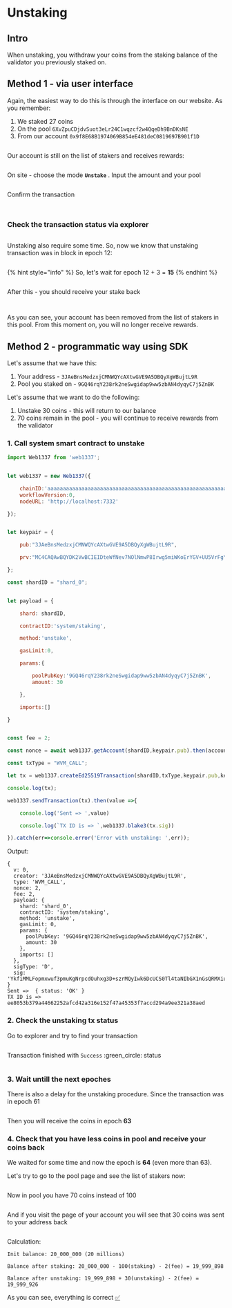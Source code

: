 # Unstaking

## Intro

When unstaking, you withdraw your coins from the staking balance of the validator you previously staked on.

## Method 1 - via user interface

Again, the easiest way to do this is through the interface on our website. As you remember:

1. We staked 27 coins
2. On the pool `6XvZpuCDjdvSuot3eLr24C1wqzcf2w4QqeDh9BnDKsNE`
3. From our account `0x9f8E68B1974069B854eE481deC0819697B901f1D`

<figure><img src="../../../.gitbook/assets/image_2024-11-09_21-25-36.png" alt=""><figcaption></figcaption></figure>

Our account is still on the list of stakers and receives rewards:

<figure><img src="../../../.gitbook/assets/image_2024-11-09_21-26-03.png" alt=""><figcaption></figcaption></figure>

On site - choose the mode **`Unstake`** . Input the amount and your pool

<figure><img src="../../../.gitbook/assets/image_2024-11-09_21-26-39.png" alt=""><figcaption></figcaption></figure>

Confirm the transaction

<figure><img src="../../../.gitbook/assets/image_2024-11-09_21-26-55.png" alt=""><figcaption></figcaption></figure>

<figure><img src="../../../.gitbook/assets/image_2024-11-09_21-27-27.png" alt=""><figcaption></figcaption></figure>

### Check the transaction status via explorer

<figure><img src="../../../.gitbook/assets/image_2024-11-09_21-28-30 (1).png" alt=""><figcaption></figcaption></figure>

Unstaking also require some time. So, now we know that unstaking transaction was in block in epoch 12:

<figure><img src="../../../.gitbook/assets/image.png" alt=""><figcaption></figcaption></figure>

{% hint style="info" %}
So, let's wait for epoch 12 + 3 = **15**
{% endhint %}

<figure><img src="../../../.gitbook/assets/image_2024-11-09_21-30-41.png" alt=""><figcaption></figcaption></figure>

After this - you should receive your stake back

<figure><img src="../../../.gitbook/assets/image_2024-11-09_21-31-05.png" alt=""><figcaption></figcaption></figure>



<figure><img src="../../../.gitbook/assets/image_2024-11-09_21-31-25.png" alt=""><figcaption></figcaption></figure>

As you can see, your account has been removed from the list of stakers in this pool. From this moment on, you will no longer receive rewards.

## Method 2 - programmatic way using SDK

Let's assume that we have this:

1. Your address - `3JAeBnsMedzxjCMNWQYcAXtwGVE9A5DBQyXgWBujtL9R`
2. Pool you staked on - `9GQ46rqY238rk2neSwgidap9ww5zbAN4dyqyC7j5ZnBK`

Let's assume that we want to do the following:

1. Unstake 30 coins - this will return to our balance
2. 70 coins remain in the pool - you will continue to receive rewards from the validator

### 1. Call system smart contract to unstake

```javascript
import Web1337 from 'web1337';


let web1337 = new Web1337({

    chainID:'aaaaaaaaaaaaaaaaaaaaaaaaaaaaaaaaaaaaaaaaaaaaaaaaaaaaaaaaaaaaaaaa',
    workflowVersion:0,
    nodeURL: 'http://localhost:7332'

});


let keypair = {

    pub:"3JAeBnsMedzxjCMNWQYcAXtwGVE9A5DBQyXgWBujtL9R",

    prv:"MC4CAQAwBQYDK2VwBCIEIDteWfNev7NOlNmwP8Irwg5miWKoErYGV+UU5VrFgYev"

};

const shardID = "shard_0";


let payload = {

    shard: shardID,

    contractID:'system/staking',

    method:'unstake',

    gasLimit:0,

    params:{

        poolPubKey:'9GQ46rqY238rk2neSwgidap9ww5zbAN4dyqyC7j5ZnBK',
        amount: 30

    },

    imports:[]

}


const fee = 2;

const nonce = await web1337.getAccount(shardID,keypair.pub).then(account=>account.nonce+1);

const txType = "WVM_CALL";

let tx = web1337.createEd25519Transaction(shardID,txType,keypair.pub,keypair.prv,nonce,fee,payload);

console.log(tx);

web1337.sendTransaction(tx).then(value =>{

    console.log('Sent => ',value)

    console.log(`TX ID is => `,web1337.blake3(tx.sig))

}).catch(err=>console.error('Error with unstaking: ',err));
```

Output:

```code-runner-output
{
  v: 0,
  creator: '3JAeBnsMedzxjCMNWQYcAXtwGVE9A5DBQyXgWBujtL9R',
  type: 'WVM_CALL',
  nonce: 2,
  fee: 2,
  payload: {
    shard: 'shard_0',
    contractID: 'system/staking',
    method: 'unstake',
    gasLimit: 0,
    params: {
      poolPubKey: '9GQ46rqY238rk2neSwgidap9ww5zbAN4dyqyC7j5ZnBK',
      amount: 30
    },
    imports: []
  },
  sigType: 'D',
  sig: 'YkfiMMLFopmxwuf3pmuKgNrpcdOuhxg3D+szrMQyIwk6DcUCS0Tl4taNIbGX1nGsQRMXiuNpKASxqyUCJxZ0Cg=='
}
Sent =>  { status: 'OK' }
TX ID is =>  ee8053b379a44662252afcd42a316e152f47a45353f7accd294a9ee321a38aed
```

### 2. Check the unstaking tx status

Go to explorer and try to find your transaction

<figure><img src="../../../.gitbook/assets/image (50).png" alt=""><figcaption></figcaption></figure>

Transaction finished with `Success` :green\_circle: status

<figure><img src="../../../.gitbook/assets/image (51).png" alt=""><figcaption></figcaption></figure>

### 3. Wait untill the next epoches

There is also a delay for the unstaking procedure. Since the transaction was in epoch 61

<figure><img src="../../../.gitbook/assets/image (52).png" alt=""><figcaption></figcaption></figure>

Then you will receive the coins in epoch **63**

### 4. Check that you have less coins in pool and receive your coins back

We waited for some time and now the epoch is **64** (even more than 63).

Let's try to go to the pool page and see the list of stakers now:

<figure><img src="../../../.gitbook/assets/image (54).png" alt=""><figcaption></figcaption></figure>

Now in pool you have 70 coins instead of 100

<figure><img src="../../../.gitbook/assets/image (53).png" alt=""><figcaption></figcaption></figure>

And if you visit the page of your account you will see that 30 coins was sent to your address back

<figure><img src="../../../.gitbook/assets/image (55).png" alt=""><figcaption></figcaption></figure>

Calculation:

```
Init balance: 20_000_000 (20 millions)

Balance after staking: 20_000_000 - 100(staking) - 2(fee) = 19_999_898

Balance after unstaking: 19_999_898 + 30(unstaking) - 2(fee) = 19_999_926
```

As you can see, everything is correct [✅](https://emojipedia.org/check-mark-button)
